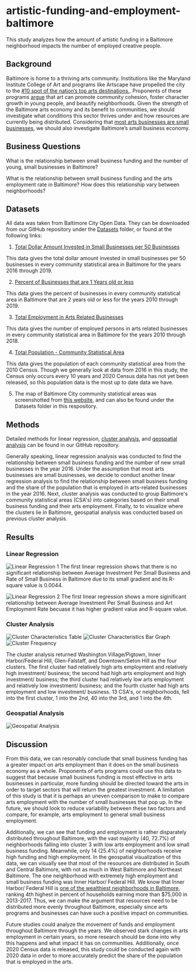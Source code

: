 # artistic-funding-and-employment-baltimore
This study analyzes how the amount of artistic funding in a Baltimore neighborhood impacts the number of employed creative people.

## Background

Baltimore is home to a thriving arts community. Institutions like the Maryland Institute College of Art and programs like Artscape have propelled the city to the [#10 spot of the nation’s top arts destinations.](https://www.greaterbaltimore.org/news/blog/importance-arts-economic-development). Proponents of these programs [argue](https://www.baltimoresun.com/opinion/op-ed/bs-ed-mica-hoi-20151227-story.html) that art can promote community cohesion, foster character growth in young people, and beautify neighborhoods. Given the strength of the Baltimore arts economy and its benefit to communities, we should investigate what conditions this sector thrives under and how resources are currently being distributed. Considering that [most arts businesses are small businesses](https://www.arts.gov/stories/blog/2020/taking-note-monitoring-role-freelancers-and-small-businesses-arts-economy-and-early-signs-covid-19), we should also investigate Baltimore’s small business economy.

## Business Questions

What is the relationship between small business funding and the number of young, small businesses in Baltimore? 

What is the relationship between small business funding and the arts employment rate in Baltimore? How does this relationship vary between neighborhoods? 

## Datasets

All data was taken from Baltimore City Open Data. They can be downloaded from our GitHub repository under the [Datasets](https://github.com/vchen19/artistic-funding-and-employment-baltimore/tree/main/Datasets) folder, or found at the following links: 

1. [Total Dollar Amount Invested in Small Businesses per 50 Businesses](https://data.baltimorecity.gov/datasets/bniajfi::total-dollar-amount-invested-in-small-businesses-per-50-businesses?geometry=-77.142%2C39.192%2C-76.099%2C39.378&page=6&selectedAttribute=Shape__Length)

This data gives the total dollar amount invested in small businesses per 50 businesses in every community statistical area in Baltimore for the years 2016 through 2019.

2. [Percent of Businesses that are 1 Years old or less](https://data.baltimorecity.gov/datasets/bniajfi::percent-of-businesses-that-are-1-year-old-or-less-1)

This data gives the percent of businesses in every community statistical area in Baltimore that are 2 years old or less for the years 2010 through 2019. 

3. [Total Employment in Arts Related Businesses](https://data.baltimorecity.gov/datasets/bniajfi::total-employment-in-arts-related-businesses/data?page=2)

This data gives the number of employed persons in arts related businesses in every community statistical area in Baltimore for the years 2010 through 2018. 

4. [Total Population - Community Statistical Area](https://data.baltimorecity.gov/datasets/bniajfi::total-population-community-statistical-area/data?geometry=-77.142%2C39.192%2C-76.099%2C39.378&selectedAttribute=tpop10)

This data gives the population of each community statistical area from the 2010 Census. Though we generally look at data from 2016 in this study, the Census only occurs every 10 years and 2020 Census data has not yet been released, so this population data is the most up to date data we have.

5. The map of Baltimore City community statistical areas was screenshotted from [this website](https://health.baltimorecity.gov/neighborhoods/neighborhood-health-profile-reports), and can also be found under the Datasets folder in this respository.

## Methods

Detailed methods for linear regression, [cluster analysis](https://github.com/vchen19/artistic-funding-and-employment-baltimore/blob/main/cluster_analysis_methods.md.md), and [geospatial analysis](https://github.com/vchen19/artistic-funding-and-employment-baltimore/blob/main/geospatial_analysis_methods.md) can be found in our GitHub repository.

Generally speaking, linear regression analysis was conducted to find the relationship between small business funding and the number of new small businesses in the year 2016. Under the assumption that most arts businesses are small businesses, we decide to conduct another linear regression analysis to find the relationship between small business funding and the share of the population that is employed in arts-related businesses in the year 2016. Next, cluster analysis was conducted to group Baltimore's community statistical areas (CSA's) into categories based on their small business funding and their arts employment. Finally, to to visualize where the clusters lie in Baltimore, geospatial analysis was conducted based on previous cluster analysis.

## Results

### Linear Regression
![Linear Regression 1](https://github.com/vchen19/artistic-funding-and-employment-baltimore/blob/main/Linear_Regression_Figure%231.png)
The first linear regression shows that there is no significant relationship between Average Investment Per Small Business and Rate of Small Business in Baltimore due to its small gradient and its R-square value is 0.0044. 

![Linear Regression 2](https://github.com/vchen19/artistic-funding-and-employment-baltimore/blob/main/Linear_Regression_Figure%232.png)
The first linear regression shows a more siginificant relationship between Average Investment Per Small Business and Art Employment Rate becuase it has higher gradient value and R-square value. 

### Cluster Analysis

![Cluster Characteristics Table](https://github.com/vchen19/artistic-funding-and-employment-baltimore/blob/main/Cluster%20Characteristics%20Table.png)
![Cluster Characteristics Bar Graph](https://github.com/vchen19/artistic-funding-and-employment-baltimore/blob/main/Cluster%20Characteristics%20Bar%20Graph.png)
![Cluster Frequency](https://github.com/vchen19/artistic-funding-and-employment-baltimore/blob/main/Frequency%20of%20Clusters.png)


The cluster analysis returned Washington Village/Pigtown, Inner Harbor/Federal Hill, Glen-Falstaff, and Downtown/Seton Hill as the four clusters. The first cluster had relatively high arts employment and relatively high investment/ business; the second had high arts employment and high investment/ business; the third cluster had relatively low arts employment and relatively low investment/ business; and the fourth cluster had high arts employment and low investment/ business. 13 CSA's, or neighborhoods, fell into the first cluster, 1 into the 2nd, 40 into the 3rd, and 1 into the 4th. 

### Geospatial Analysis
![Geospatial Analysis](https://github.com/vchen19/artistic-funding-and-employment-baltimore/blob/main/Geospatial%20Analysis.png)

## Discussion

From this data, we can resonably conclude that small business funding has a greater impact on arts employment than it does on the small business economy as a whole. Proponents of arts programs could use this data to suggest that because small business funding is most effective in arts businesses in particular, more funding should be directed toward the arts in order to target sectors that will return the greatest investment. A limitation of this study is that it is perhaps an uneven comparison to make to compare arts employment with the number of small businesses that pop up. In the future, we should look to reduce variability between these two factors and compare, for example, arts employment to general small business employment.

Additionally, we can see that funding and employment is rather disparately distributed throughout Baltimore, with the vast majority (40, 72.7%) of neighborhoods falling into cluster 3 with low arts employment and low small business funding. Meanwhile, only 14 (25.4%) of neighborhoods receive high funding and high employment. In the geospatial visualization of this data, we can visually see that most of the resources are distributed in South and Central Baltimore, with not as much in West Baltimore and Northeast Baltimore. The one neighborhood with extremely high employment and small business funding was Inner Harbor/ Federal Hill. We know that Inner Harbor/ Federal Hill is [one of the wealthiest neighborhoods in Baltimore](https://data.baltimorecity.gov/datasets/bniajfi::percent-of-households-earning-more-than-75000-community-statistical-area-1/data?geometry=-77.142%2C39.192%2C-76.099%2C39.378&orderBy=hhm7517&page=6), ranking 4th highest in percent of households earning more than $75,000 in 2013-2017. Thus, we can make the argument that resources need to be distributed more evenly throughout Baltimore, especially since arts programs and businesses can have such a positive impact on communities.

Future studies could analyze the movement of funds and employment throughout Baltimore through the years. We observed stark changes in arts employment in certain years, so more research should be done into why this happens and what impact it has on communities. Additionally, once 2020 Census data is released, this study could be conducted again with 2020 data in order to more accurately predict the share of the population that is employed in the arts.


